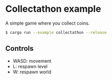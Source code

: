 # Collectathon example
A simple game where you collect coins.

```bash
$ cargo run --example collectathon --release
```

## Controls
- WASD: movement
- L: respawn level
- W: respawn world
